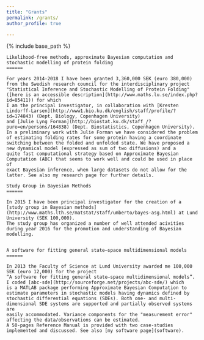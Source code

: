 ```yaml
---
title: "Grants"
permalink: /grants/
author_profile: true

---
```


{% include base_path %}    
    
    Likelihood-free methods, approximate Bayesian computation and stochastic modelling of protein folding
    ======

    For years 2014-2018 I have been granted 3,360,000 SEK (euro 380,000) from the Swedish research council for the interdisciplinary project 
    "Statistical Inference and Stochastic Modelling of Protein Folding" ([here is an accessible description](http://www.maths.lu.se/index.php?id=85411)) for which 
    I am the principal investigator, in collaboration with [Kresten Lindorff-Larsen](http://www1.bio.ku.dk/english/staff/profile/?id=174843) (Dept. Biology, Copenhagen University) 
    and [Julie Lyng Forman](http://biostat.ku.dk/staff_/?pure=en/persons/164838) (Dept. Biostatistics, Copenhagen University).
    In a preliminary work with Julie Forman we have considered the problem of estimating folding rates for some protein having a coordinate 
    switching between the folded and unfolded state. We have proposed a new dynamical model (expressed as sum of two diffusions) and a 
    quite fast computational strategy based on Approximate Bayesian Computation (ABC) that seems to work well and could be used in place of 
    exact Bayesian inference, when large datasets do not allow for the latter. See also my research page for further details.

    Study Group in Bayesian Methods
    ======

    In 2015 I have been principal investigator for the creation of a [study group in Bayesian methods](http://www.maths.lth.se/matstat/staff/umberto/bayes-asg.html) at Lund University (SEK 100,000). 
    The study group has organized a number of well attended acivities during year 2016 for the promotion and understanding of Bayesian modelling. 
    

    A software for fitting general state–space multidimensional models
    ======

    In 2013 the Faculty of Science at Lund University awarded me 100,000 SEK (euro 12,000) for the project 
    “A software for fitting general state–space multidimensional models”. I coded [abc-sde](http://sourceforge.net/projects/abc-sde/) which 
    is a MATLAB package performing Approximate Bayesian Computation to estimate parameters in stochastic models having dynamics defined by 
    stochastic differential equations (SDEs). Both one- and multi-dimensional SDE systems are supported and partially observed systems are 
    easily accommodated. Variance components for the "measurement error" affecting the data/observations can be estimated. 
    A 50-pages Reference Manual is provided with two case-studies implemented and discussed. See also [my software page](software). 
